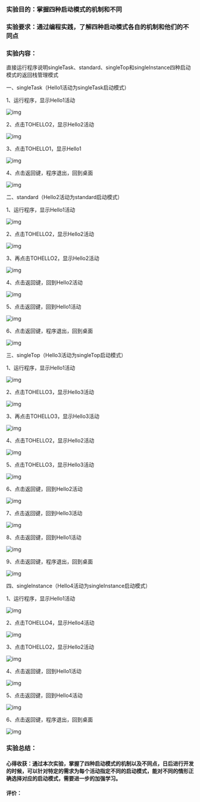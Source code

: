 ### 实验目的：掌握四种启动模式的机制和不同

### 实验要求：通过编程实践，了解四种启动模式各自的机制和他们的不同点

### 实验内容：

直接运行程序说明singleTask、standard、singleTop和singleInstance四种启动模式的返回栈管理模式

一、singleTask（Hello1活动为singleTask启动模式）

1、运行程序，显示Hello1活动

![img](实验报告3.assets/wps1.jpg) 

2、点击TOHELLO2，显示Hello2活动

![img](实验报告3.assets/wps2.jpg) 

3、点击TOHELLO1，显示Hello1

![img](实验报告3.assets/wps3.jpg) 

4、点击返回键，程序退出，回到桌面

![img](实验报告3.assets/wps4.jpg) 

二、standard（Hello2活动为standard启动模式）

1、运行程序，显示Hello1活动

![img](实验报告3.assets/wps5.jpg) 

2、点击TOHELLO2，显示Hello2活动

![img](实验报告3.assets/wps6.jpg) 

3、再点击TOHELLO2，显示Hello2活动

![img](实验报告3.assets/wps7.jpg) 

4、点击返回键，回到Hello2活动

![img](实验报告3.assets/wps8.jpg) 

5、点击返回键，回到Hello1活动

![img](实验报告3.assets/wps9.jpg) 

6、点击返回键，程序退出，回到桌面

![img](实验报告3.assets/wps10.jpg) 

三、singleTop（Hello3活动为singleTop启动模式）

1、运行程序，显示Hello1活动

![img](实验报告3.assets/wps11.jpg) 

2、点击TOHELLO3，显示Hello3活动

![img](实验报告3.assets/wps12.jpg) 

3、再点击TOHELLO3，显示Hello3活动

![img](实验报告3.assets/wps13.jpg) 

4、点击TOHELLO2，显示Hello2活动

![img](实验报告3.assets/wps14.jpg) 

5、点击TOHELLO3，显示Hello3活动

![img](实验报告3.assets/wps15.jpg) 

6、点击返回键，回到Hello2活动

![img](实验报告3.assets/wps16.jpg) 

7、点击返回键，回到Hello3活动

![img](实验报告3.assets/wps17.jpg) 

8、点击返回键，回到Hello1活动

![img](实验报告3.assets/wps18.jpg) 

9、点击返回键，程序退出，回到桌面

![img](实验报告3.assets/wps19.jpg) 

四、singleInstance（Hello4活动为singleInstance启动模式）

1、运行程序，显示Hello1活动

![img](实验报告3.assets/wps20.jpg) 

2、点击TOHELLO4，显示Hello4活动

![img](实验报告3.assets/wps21-1600675072788.jpg) 

3、点击TOHELLO2，显示Hello2活动

![img](实验报告3.assets/wps22-1600675072789.jpg) 

4、点击返回键，回到Hello1活动

![img](实验报告3.assets/wps23-1600675072789.jpg) 

5、点击返回键，回到Hello4活动

![img](实验报告3.assets/wps24-1600675072789.jpg) 

6、点击返回键，程序退出，回到桌面

![img](实验报告3.assets/wps25-1600675072789.jpg) 

### 实验总结：

#### 心得收获：通过本次实验，掌握了四种启动模式的机制以及不同点，日后进行开发的时候，可以针对特定的需求为每个活动指定不同的启动模式，能对不同的情形正确选择对应的启动模式，需要进一步的加强学习。

#### 评价：